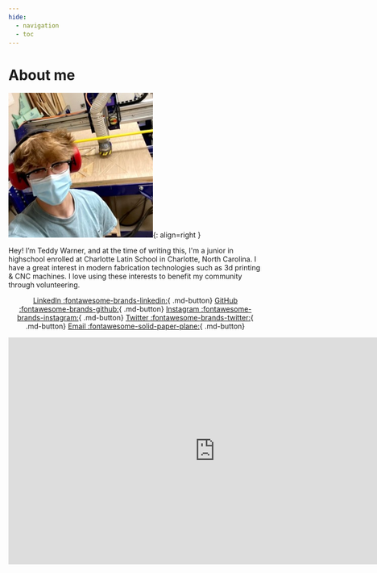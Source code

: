 ```yaml
---
hide:
  - navigation
  - toc
---
```


# About me

![](../images/About/avatar-photo.jpg){: align=right }

Hey! I’m Teddy Warner, and at the time of writing this, I'm a junior in highschool enrolled at Charlotte Latin School in Charlotte, North Carolina. I have a great interest in modern fabrication technologies such as 3d printing & CNC machines. I love using these interests to benefit my community through volunteering. 

<center>

[LinkedIn :fontawesome-brands-linkedin:](https://www.linkedin.com/in/teddy-warner-880974200/){ .md-button}
[GitHub :fontawesome-brands-github:](https://github.com/Twarner491){ .md-button}
[Instagram :fontawesome-brands-instagram:](https://www.instagram.com/teddywarner){ .md-button}
[Twitter :fontawesome-brands-twitter:](https://twitter.com/WarnerTeddy){ .md-button}
[Email :fontawesome-solid-paper-plane:](mailto:<Twarner491@gmail.com>){ .md-button}

</center>

<iframe width="820" height="450" style="border:0" loading="lazy" allowfullscreen src="https://www.google.com/maps/embed/v1/place?q=place_id:ChIJgRo4_MQfVIgRZNFDv-ZQRog&key=AIzaSyAvEiiuu4x7x8z9fQz31hkuRNY1yCJzRq0"></iframe> 



